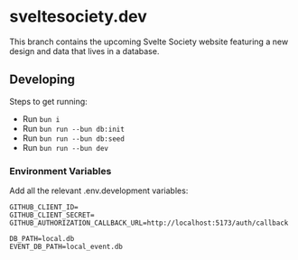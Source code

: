 # sveltesociety.dev

This branch contains the upcoming Svelte Society website featuring a new design and data that lives in a database.

## Developing

Steps to get running:

- Run `bun i`
- Run `bun run --bun db:init`
- Run `bun run --bun db:seed`
- Run `bun run --bun dev`

### Environment Variables

Add all the relevant .env.development variables:

```
GITHUB_CLIENT_ID=
GITHUB_CLIENT_SECRET=
GITHUB_AUTHORIZATION_CALLBACK_URL=http://localhost:5173/auth/callback

DB_PATH=local.db
EVENT_DB_PATH=local_event.db
```
